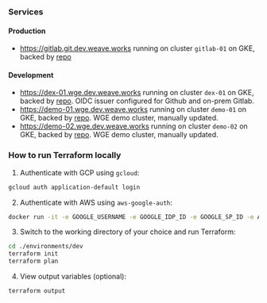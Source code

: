 ### Services

#### Production
- https://gitlab.git.dev.weave.works running on cluster `gitlab-01` on GKE, backed by [repo](https://github.com/wkp-example-org/gitlab-01)

#### Development

- https://dex-01.wge.dev.weave.works running on cluster `dex-01` on GKE, backed by [repo](https://github.com/wkp-example-org/dex-01). OIDC issuer configured for Github and on-prem Gitlab.
- https://demo-01.wge.dev.weave.works running on cluster `demo-01` on GKE, backed by [repo](https://gitlab.git.dev.weave.works/wge/demo-01). WGE demo cluster, manually updated.
- https://demo-02.wge.dev.weave.works running on cluster `demo-02` on GKE, backed by [repo](https://github.com/wkp-example-org/demo-02). WGE demo cluster, manually updated.

### How to run Terraform locally

1. Authenticate with GCP using `gcloud`:
```sh
gcloud auth application-default login
```

2. Authenticate with AWS using `aws-google-auth`:
```sh
docker run -it -e GOOGLE_USERNAME -e GOOGLE_IDP_ID -e GOOGLE_SP_ID -e AWS_DEFAULT_REGION -e AWS_PROFILE -e AWS_ROLE_ARN -v ~/.aws:/root/.aws cevoaustralia/aws-google-auth --resolve-aliases

```

3. Switch to the working directory of your choice and run Terraform:
```sh
cd ./environments/dev
terraform init 
terraform plan
```

4. View output variables (optional):
```sh
terraform output
```
